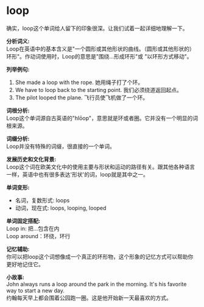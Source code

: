 # loop

确实，loop这个单词给人留下的印象很深。让我们试着一起详细地理解一下。

  

**分析词义:**  
Loop在英语中的基本含义是"一个圆形或其他形状的曲线。（圆形或其他形状的）环形"。作动词使用时，Loop的意思是"围绕...形成环形"或 "以环形方式移动"。

  

**列举例句:**

  

1.  She made a loop with the rope. 她用绳子打了个环。
2.  We have to loop back to the starting point. 我们必须绕道返回起点。
3.  The pilot looped the plane. 飞行员使飞机做了一个环。

  

**词根分析:**  
Loop这个单词源自古英语的"hlōop"，意思就是环或者圈。它并没有一个明显的词根来源。

  

**词缀分析:**  
Loop并没有特殊的词缀，很直接的一个单词。

  

**发展历史和文化背景:**  
Loop这个词在欧美文化中的使用主要与形状和运动的路径有关。跟其他各种语言一样，英语中也有很多表达'形状'的词，loop就是其中之一。

  

**单词变形:**

  

*   名词，复数形式: loops
*   动词，现在式: loops, looping, looped

  

**单词固定搭配:**  
Loop in: 把...包含在内  
Loop around：环绕，环行

  

**记忆辅助:**  
你可以把loop这个词想像成一个真正的环形物，这个形象的记忆方式可以帮助你更好地记住它。

  

**小故事:**  
John always runs a loop around the park in the morning. It's his favorite way to start a new day.  
约翰每天早上都会围着公园跑一圈。这是他开始新一天最喜欢的方式。
